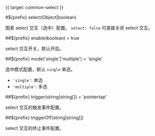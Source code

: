 {{ target: common-select }}

<!-- ISelectSpec -->

#${prefix} select(Object|boolean)

图表 select 交互（选中）配置。 `select: false` 可直接关闭 select 交互。

##${prefix} enable(boolean) = true

select 交互开关，默认开启。

##${prefix} mode('single'|'multiple') = 'single'

选中模式配置，默认 `single` 单选。

- `'single'`: 单选
- `'multiple'`: 多选

##${prefix} trigger(string|string[]) = 'pointertap'

select 交互的触发事件配置。

##${prefix} triggerOff(string|string[])

select 交互的终止事件配置。
